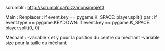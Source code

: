 scrumblr : http://scrumblr.ca/pizzarionsiprojet3

Main :
Renplacer :
if event.key == pygame.K_SPACE:
    player.split()
par :
if event.type == pygame.KEYDOWN:
    if event.key == pygame.K_SPACE:
        player.split(0, 0)

Méchant :
-variable x et y pour la position du centre du méchant
-variable size pour la taille du méchant
